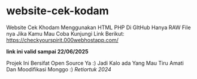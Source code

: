 # website-cek-kodam
Website Cek Khodam Menggunakan HTML PHP Di GItHub Hanya RAW File nya Jika Kamu Mau Coba Kunjungi Link Berikut:
https://checkyourspirit.000webhostapp.com/

<strong>link ini valid sampai 22/06/2025</strong>

Projek Ini Bersifat Open Source Ya :) Jadi Kalo ada Yang Mau Tiru Amati Dan Moodifikasi Monggo :) <i>Retiortuk 2024</i>

